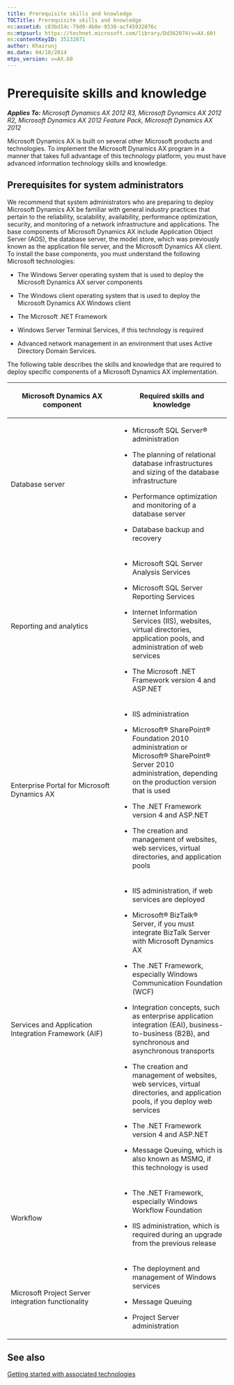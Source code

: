 ```yaml
---
title: Prerequisite skills and knowledge
TOCTitle: Prerequisite skills and knowledge
ms:assetid: c83bd14c-79d9-4b8e-9338-acf45932076c
ms:mtpsurl: https://technet.microsoft.com/library/Dd362074(v=AX.60)
ms:contentKeyID: 35132871
author: Khairunj
ms.date: 04/18/2014
mtps_version: v=AX.60
---
```


# Prerequisite skills and knowledge 


_**Applies To:** Microsoft Dynamics AX 2012 R3, Microsoft Dynamics AX 2012 R2, Microsoft Dynamics AX 2012 Feature Pack, Microsoft Dynamics AX 2012_

Microsoft Dynamics AX is built on several other Microsoft products and technologies. To implement the Microsoft Dynamics AX program in a manner that takes full advantage of this technology platform, you must have advanced information technology skills and knowledge.

## Prerequisites for system administrators

We recommend that system administrators who are preparing to deploy Microsoft Dynamics AX be familiar with general industry practices that pertain to the reliability, scalability, availability, performance optimization, security, and monitoring of a network infrastructure and applications. The base components of Microsoft Dynamics AX include Application Object Server (AOS), the database server, the model store, which was previously known as the application file server, and the Microsoft Dynamics AX client. To install the base components, you must understand the following Microsoft technologies:

  - The Windows Server operating system that is used to deploy the Microsoft Dynamics AX server components

  - The Windows client operating system that is used to deploy the Microsoft Dynamics AX Windows client

  - The Microsoft .NET Framework

  - Windows Server Terminal Services, if this technology is required

  - Advanced network management in an environment that uses Active Directory Domain Services.

The following table describes the skills and knowledge that are required to deploy specific components of a Microsoft Dynamics AX implementation.

<table>
<colgroup>
<col style="width: 50%" />
<col style="width: 50%" />
</colgroup>
<thead>
<tr class="header">
<th><p>Microsoft Dynamics AX component</p></th>
<th><p>Required skills and knowledge</p></th>
</tr>
</thead>
<tbody>
<tr class="odd">
<td><p>Database server</p></td>
<td><ul>
<li><p>Microsoft SQL Server® administration</p></li>
<li><p>The planning of relational database infrastructures and sizing of the database infrastructure</p></li>
<li><p>Performance optimization and monitoring of a database server</p></li>
<li><p>Database backup and recovery</p></li>
</ul></td>
</tr>
<tr class="even">
<td><p>Reporting and analytics</p></td>
<td><ul>
<li><p>Microsoft SQL Server Analysis Services</p></li>
<li><p>Microsoft SQL Server Reporting Services</p></li>
<li><p>Internet Information Services (IIS), websites, virtual directories, application pools, and administration of web services</p></li>
<li><p>The Microsoft .NET Framework version 4 and ASP.NET</p></li>
</ul></td>
</tr>
<tr class="odd">
<td><p>Enterprise Portal for Microsoft Dynamics AX</p></td>
<td><ul>
<li><p>IIS administration</p></li>
<li><p>Microsoft® SharePoint® Foundation 2010 administration or Microsoft® SharePoint® Server 2010 administration, depending on the production version that is used</p></li>
<li><p>The .NET Framework version 4 and ASP.NET</p></li>
<li><p>The creation and management of websites, web services, virtual directories, and application pools</p></li>
</ul></td>
</tr>
<tr class="even">
<td><p>Services and Application Integration Framework (AIF)</p></td>
<td><ul>
<li><p>IIS administration, if web services are deployed</p></li>
<li><p>Microsoft® BizTalk® Server, if you must integrate BizTalk Server with Microsoft Dynamics AX</p></li>
<li><p>The .NET Framework, especially Windows Communication Foundation (WCF)</p></li>
<li><p>Integration concepts, such as enterprise application integration (EAI), business-to-business (B2B), and synchronous and asynchronous transports</p></li>
<li><p>The creation and management of websites, web services, virtual directories, and application pools, if you deploy web services</p></li>
<li><p>The .NET Framework version 4 and ASP.NET</p></li>
<li><p>Message Queuing, which is also known as MSMQ, if this technology is used</p></li>
</ul></td>
</tr>
<tr class="odd">
<td><p>Workflow</p></td>
<td><ul>
<li><p>The .NET Framework, especially Windows Workflow Foundation</p></li>
<li><p>IIS administration, which is required during an upgrade from the previous release</p></li>
</ul></td>
</tr>
<tr class="even">
<td><p>Microsoft Project Server integration functionality</p></td>
<td><ul>
<li><p>The deployment and management of Windows services</p></li>
<li><p>Message Queuing</p></li>
<li><p>Project Server administration</p></li>
</ul></td>
</tr>
</tbody>
</table>


## See also

[Getting started with associated technologies](getting-started-with-associated-technologies.md)

  


